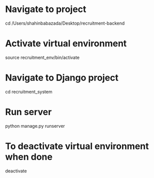 # Navigate to project
cd /Users/shahinbabazada/Desktop/recruitment-backend

# Activate virtual environment
source recruitment_env/bin/activate

# Navigate to Django project
cd recruitment_system

# Run server
python manage.py runserver

# To deactivate virtual environment when done
deactivate
